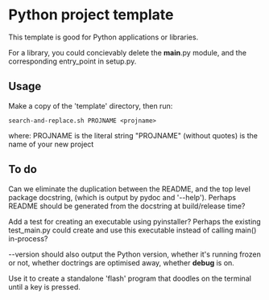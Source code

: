 # Python project template

This template is good for Python applications or libraries.

For a library, you could concievably delete the __main__.py module,
and the corresponding entry_point in setup.py.

## Usage

Make a copy of the 'template' directory, then run:

    search-and-replace.sh PROJNAME <projname>

where:
    PROJNAME is the literal string "PROJNAME" (without quotes)
    <projname> is the name of your new project

## To do

Can we eliminate the duplication between the README, and the top level package
docstring, (which is output by pydoc and '--help'). Perhaps README should be
generated from the docstring at build/release time?

Add a test for creating an executable using pyinstaller? Perhaps the existing
test_main.py could create and use this executable instead of calling main()
in-process?

--version should also output the Python version, whether it's running
frozen or not, whether doctrings are optimised away, whether __debug__ is on.

Use it to create a standalone 'flash' program that doodles on the terminal
until a key is pressed.

